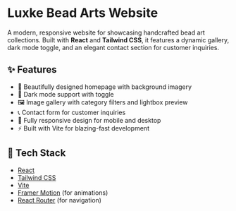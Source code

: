 # Luxke Bead Arts Website

A modern, responsive website for showcasing handcrafted bead art collections. Built with **React** and **Tailwind CSS**, it features a dynamic gallery, dark mode toggle, and an elegant contact section for customer inquiries.

## ✨ Features

- 🎨 Beautifully designed homepage with background imagery
- 🌙 Dark mode support with toggle
- 🖼️ Image gallery with category filters and lightbox preview
- 📞 Contact form for customer inquiries
- 📱 Fully responsive design for mobile and desktop
- ⚡ Built with Vite for blazing-fast development

## 🚀 Tech Stack

- [React](https://reactjs.org/)
- [Tailwind CSS](https://tailwindcss.com/)
- [Vite](https://vitejs.dev/)
- [Framer Motion](https://www.framer.com/motion/) (for animations)
- [React Router](https://reactrouter.com/) (for navigation)
